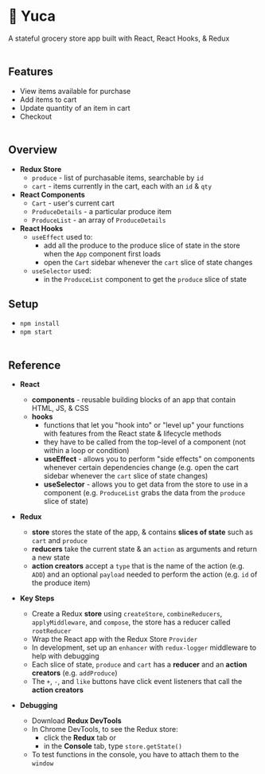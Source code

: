 # 🥬 Yuca
A stateful grocery store app built with React, React Hooks, & Redux
<br></br>

## Features 
- View items available for purchase 
- Add items to cart 
- Update quantity of an item in cart
- Checkout 
<br></br>

## Overview
- **Redux Store** 
    - `produce` - list of purchasable items, searchable by `id`
    - `cart` - items currently in the cart, each with an `id` & `qty`
- **React Components** 
    - `Cart` - user's current cart
    - `ProduceDetails` - a particular produce item 
    - `ProduceList` - an array of `ProduceDetails`
- **React Hooks**
    - `useEffect` used to:
        - add all the produce to the produce slice of state in the store when the `App` component first loads
        - open the `Cart` sidebar whenever the `cart` slice of state changes   
    - `useSelector` used:
        - in the `ProduceList` component to get the `produce` slice of state 

## Setup 
- `npm install`
 - `npm start`
<br></br>

## Reference
- **React**
    - **components** - reusable building blocks of an app that contain HTML, JS, & CSS
    - **hooks**  
        - functions that let you "hook into" or "level up" your functions with features from the React state & lifecycle methods
        - they have to be called from the top-level of a component (not within a loop or condition)
        - **useEffect** - allows you to perform "side effects" on components whenever certain dependencies change (e.g. open the cart sidebar whenever the `cart` slice of state changes)
        - **useSelector** - allows you to get data from the store to use in a component (e.g. `ProduceList` grabs the data from the `produce` slice of state)

- **Redux**
    - **store** stores the state of the app, & contains **slices of state** such as `cart` and `produce`
    - **reducers** take the current state & an `action` as arguments and return a new state
    - **action creators** accept a `type` that is the name of the action (e.g. `ADD`) and an optional `payload` 
    needed to perform the action (e.g. `id` of the produce item)

- **Key Steps**
    - Create a Redux **store** using `createStore`, `combineReducers`, `applyMiddleware`, and `compose`, the store has a reducer called `rootReducer`
    - Wrap the React app with the Redux Store `Provider`
    - In development, set up an `enhancer` with `redux-logger` middleware to help with debugging
    - Each slice of state, `produce` and `cart` has a **reducer** and an **action creators** (e.g. `addProduce`)
    - The `+`, `-`, and `like` buttons have click event listeners that call the **action creators** 

- **Debugging** 
    - Download **Redux DevTools**
    - In Chrome DevTools, to see the Redux store:
        - click the **Redux** tab or
        - in the **Console** tab, type `store.getState()`
    - To test functions in the console, you have to attach them to the `window`
